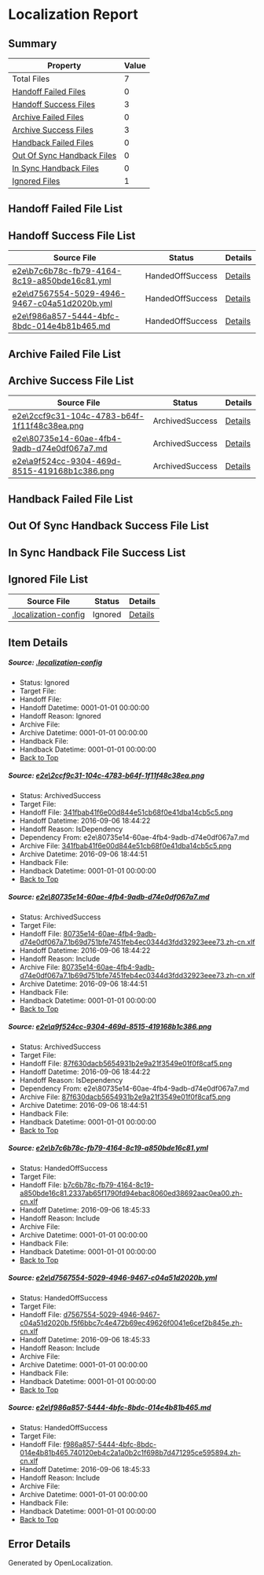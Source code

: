# <a name='report-top'></a> Localization Report

## Summary
 Property | Value 
 -------- | ----- 
 Total Files | 7
[ Handoff Failed Files ](#handoff-failed-list)| 0
[ Handoff Success Files ](#handoff-success-list)| 3
[ Archive Failed Files ](#archive-failed-list)| 0
[ Archive Success Files ](#archive-success-list)| 3
[ Handback Failed Files ](#handback-failed-list)| 0
[ Out Of Sync Handback Files ](#outofsync-handback-success-list)| 0
[ In Sync Handback Files ](#insync-handback-success-list)| 0
[ Ignored Files ](#ignored-list)| 1

## <a name='handoff-failed-list'></a> Handoff Failed File List

## <a name='handoff-success-list'></a> Handoff Success File List
 Source File | Status | Details 
 ----------- | ------ | ------- 
 [e2e\b7c6b78c-fb79-4164-8c19-a850bde16c81.yml](https://github.com/OpenLocalizationTestOrg/ol-test0/blob/3526fca542c861d559a18d71461d0c0634a05ddf/e2e/b7c6b78c-fb79-4164-8c19-a850bde16c81.yml) | HandedOffSuccess | [Details](#105fb2db187c884c0824382ad2b2fd82ec31b01a4)
 [e2e\d7567554-5029-4946-9467-c04a51d2020b.yml](https://github.com/OpenLocalizationTestOrg/ol-test0/blob/3526fca542c861d559a18d71461d0c0634a05ddf/e2e/d7567554-5029-4946-9467-c04a51d2020b.yml) | HandedOffSuccess | [Details](#8f0365cedcfcd8dc1a8ba36555b83eb66bb06c4e5)
 [e2e\f986a857-5444-4bfc-8bdc-014e4b81b465.md](https://github.com/OpenLocalizationTestOrg/ol-test0/blob/3526fca542c861d559a18d71461d0c0634a05ddf/e2e/f986a857-5444-4bfc-8bdc-014e4b81b465.md) | HandedOffSuccess | [Details](#00d27ae0343df3a450ca53dcde8bea07a91f3ca76)

## <a name='archive-failed-list'></a> Archive Failed File List

## <a name='archive-success-list'></a> Archive Success File List
 Source File | Status | Details 
 ----------- | ------ | ------- 
 [e2e\2ccf9c31-104c-4783-b64f-1f11f48c38ea.png](https://github.com/OpenLocalizationTestOrg/ol-test0/blob/2e727af36dd859d4172c5bdc60b99a887a781311/e2e/2ccf9c31-104c-4783-b64f-1f11f48c38ea.png) | ArchivedSuccess | [Details](#341fbab41f6e00d844e51cb68f0e41dba14cb5c51)
 [e2e\80735e14-60ae-4fb4-9adb-d74e0df067a7.md](https://github.com/OpenLocalizationTestOrg/ol-test0/blob/2e727af36dd859d4172c5bdc60b99a887a781311/e2e/80735e14-60ae-4fb4-9adb-d74e0df067a7.md) | ArchivedSuccess | [Details](#f3bac6493f92f395e13f11256e1a265c954e25a82)
 [e2e\a9f524cc-9304-469d-8515-419168b1c386.png](https://github.com/OpenLocalizationTestOrg/ol-test0/blob/2e727af36dd859d4172c5bdc60b99a887a781311/e2e/a9f524cc-9304-469d-8515-419168b1c386.png) | ArchivedSuccess | [Details](#87f630dacb5654931b2e9a21f3549e01f0f8caf53)

## <a name='handback-failed-list'></a> Handback Failed File List

## <a name='outofsync-handback-success-list'></a> Out Of Sync Handback Success File List

## <a name='insync-handback-success-list'></a> In Sync Handback File Success List

## <a name='ignored-list'></a> Ignored File List
 Source File | Status | Details 
 ----------- | ------ | ------- 
 [.localization-config](https://github.com/OpenLocalizationTestOrg/ol-test0/blob/3526fca542c861d559a18d71461d0c0634a05ddf/.localization-config) | Ignored | [Details](#3d4f252ac210baf56311d7e97dcc2db10974dbd20)

## Item Details
##### <a name='3d4f252ac210baf56311d7e97dcc2db10974dbd20'></a> Source: [.localization-config](https://github.com/OpenLocalizationTestOrg/ol-test0/blob/3526fca542c861d559a18d71461d0c0634a05ddf/.localization-config)
* Status: Ignored
* Target File: 
* Handoff File: 
* Handoff Datetime: 0001-01-01 00:00:00
* Handoff Reason: Ignored
* Archive File: 
* Archive Datetime: 0001-01-01 00:00:00
* Handback File: 
* Handback Datetime: 0001-01-01 00:00:00
* [Back to Top](#report-top)

##### <a name='341fbab41f6e00d844e51cb68f0e41dba14cb5c51'></a> Source: [e2e\2ccf9c31-104c-4783-b64f-1f11f48c38ea.png](https://github.com/OpenLocalizationTestOrg/ol-test0/blob/2e727af36dd859d4172c5bdc60b99a887a781311/e2e/2ccf9c31-104c-4783-b64f-1f11f48c38ea.png)
* Status: ArchivedSuccess
* Target File: 
* Handoff File: [341fbab41f6e00d844e51cb68f0e41dba14cb5c5.png](https://github.com/OpenLocalizationTestOrg/ol-test0-handoff/blob/038d0453efc173f6f2c2948e58d80a9addc09a88/ol-handoff/OpenLocalizationTestOrg/ol-test0-zhcn/ci/ht/341fbab41f6e00d844e51cb68f0e41dba14cb5c5.png)
* Handoff Datetime: 2016-09-06 18:44:22
* Handoff Reason: IsDependency
* Dependency From: e2e\80735e14-60ae-4fb4-9adb-d74e0df067a7.md
* Archive File: [341fbab41f6e00d844e51cb68f0e41dba14cb5c5.png](https://github.com/OpenLocalizationTestOrg/ol-test0-handoff/blob/da3c5f114393627a1c671dec3474de0565d66e38/ol-archive/OpenLocalizationTestOrg/ol-test0-zhcn/ci/ht/341fbab41f6e00d844e51cb68f0e41dba14cb5c5.png)
* Archive Datetime: 2016-09-06 18:44:51
* Handback File: 
* Handback Datetime: 0001-01-01 00:00:00
* [Back to Top](#report-top)

##### <a name='f3bac6493f92f395e13f11256e1a265c954e25a82'></a> Source: [e2e\80735e14-60ae-4fb4-9adb-d74e0df067a7.md](https://github.com/OpenLocalizationTestOrg/ol-test0/blob/2e727af36dd859d4172c5bdc60b99a887a781311/e2e/80735e14-60ae-4fb4-9adb-d74e0df067a7.md)
* Status: ArchivedSuccess
* Target File: 
* Handoff File: [80735e14-60ae-4fb4-9adb-d74e0df067a7.1b69d751bfe7451feb4ec0344d3fdd32923eee73.zh-cn.xlf](https://github.com/OpenLocalizationTestOrg/ol-test0-handoff/blob/038d0453efc173f6f2c2948e58d80a9addc09a88/ol-handoff/OpenLocalizationTestOrg/ol-test0-zhcn/ci/ht/80735e14-60ae-4fb4-9adb-d74e0df067a7.1b69d751bfe7451feb4ec0344d3fdd32923eee73.zh-cn.xlf)
* Handoff Datetime: 2016-09-06 18:44:22
* Handoff Reason: Include
* Archive File: [80735e14-60ae-4fb4-9adb-d74e0df067a7.1b69d751bfe7451feb4ec0344d3fdd32923eee73.zh-cn.xlf](https://github.com/OpenLocalizationTestOrg/ol-test0-handoff/blob/da3c5f114393627a1c671dec3474de0565d66e38/ol-archive/OpenLocalizationTestOrg/ol-test0-zhcn/ci/ht/80735e14-60ae-4fb4-9adb-d74e0df067a7.1b69d751bfe7451feb4ec0344d3fdd32923eee73.zh-cn.xlf)
* Archive Datetime: 2016-09-06 18:44:51
* Handback File: 
* Handback Datetime: 0001-01-01 00:00:00
* [Back to Top](#report-top)

##### <a name='87f630dacb5654931b2e9a21f3549e01f0f8caf53'></a> Source: [e2e\a9f524cc-9304-469d-8515-419168b1c386.png](https://github.com/OpenLocalizationTestOrg/ol-test0/blob/2e727af36dd859d4172c5bdc60b99a887a781311/e2e/a9f524cc-9304-469d-8515-419168b1c386.png)
* Status: ArchivedSuccess
* Target File: 
* Handoff File: [87f630dacb5654931b2e9a21f3549e01f0f8caf5.png](https://github.com/OpenLocalizationTestOrg/ol-test0-handoff/blob/038d0453efc173f6f2c2948e58d80a9addc09a88/ol-handoff/OpenLocalizationTestOrg/ol-test0-zhcn/ci/ht/87f630dacb5654931b2e9a21f3549e01f0f8caf5.png)
* Handoff Datetime: 2016-09-06 18:44:22
* Handoff Reason: IsDependency
* Dependency From: e2e\80735e14-60ae-4fb4-9adb-d74e0df067a7.md
* Archive File: [87f630dacb5654931b2e9a21f3549e01f0f8caf5.png](https://github.com/OpenLocalizationTestOrg/ol-test0-handoff/blob/da3c5f114393627a1c671dec3474de0565d66e38/ol-archive/OpenLocalizationTestOrg/ol-test0-zhcn/ci/ht/87f630dacb5654931b2e9a21f3549e01f0f8caf5.png)
* Archive Datetime: 2016-09-06 18:44:51
* Handback File: 
* Handback Datetime: 0001-01-01 00:00:00
* [Back to Top](#report-top)

##### <a name='105fb2db187c884c0824382ad2b2fd82ec31b01a4'></a> Source: [e2e\b7c6b78c-fb79-4164-8c19-a850bde16c81.yml](https://github.com/OpenLocalizationTestOrg/ol-test0/blob/3526fca542c861d559a18d71461d0c0634a05ddf/e2e/b7c6b78c-fb79-4164-8c19-a850bde16c81.yml)
* Status: HandedOffSuccess
* Target File: 
* Handoff File: [b7c6b78c-fb79-4164-8c19-a850bde16c81.2337ab65f1790fd94ebac8060ed38692aac0ea00.zh-cn.xlf](https://github.com/OpenLocalizationTestOrg/ol-test0-handoff/blob/9686d4132f870dea5830c57f0829545ce935a065/ol-handoff/OpenLocalizationTestOrg/ol-test0-zhcn/ci/ht/b7c6b78c-fb79-4164-8c19-a850bde16c81.2337ab65f1790fd94ebac8060ed38692aac0ea00.zh-cn.xlf)
* Handoff Datetime: 2016-09-06 18:45:33
* Handoff Reason: Include
* Archive File: 
* Archive Datetime: 0001-01-01 00:00:00
* Handback File: 
* Handback Datetime: 0001-01-01 00:00:00
* [Back to Top](#report-top)

##### <a name='8f0365cedcfcd8dc1a8ba36555b83eb66bb06c4e5'></a> Source: [e2e\d7567554-5029-4946-9467-c04a51d2020b.yml](https://github.com/OpenLocalizationTestOrg/ol-test0/blob/3526fca542c861d559a18d71461d0c0634a05ddf/e2e/d7567554-5029-4946-9467-c04a51d2020b.yml)
* Status: HandedOffSuccess
* Target File: 
* Handoff File: [d7567554-5029-4946-9467-c04a51d2020b.f5f6bbc7c4e472b69ec49626f0041e6cef2b845e.zh-cn.xlf](https://github.com/OpenLocalizationTestOrg/ol-test0-handoff/blob/9686d4132f870dea5830c57f0829545ce935a065/ol-handoff/OpenLocalizationTestOrg/ol-test0-zhcn/ci/ht/d7567554-5029-4946-9467-c04a51d2020b.f5f6bbc7c4e472b69ec49626f0041e6cef2b845e.zh-cn.xlf)
* Handoff Datetime: 2016-09-06 18:45:33
* Handoff Reason: Include
* Archive File: 
* Archive Datetime: 0001-01-01 00:00:00
* Handback File: 
* Handback Datetime: 0001-01-01 00:00:00
* [Back to Top](#report-top)

##### <a name='00d27ae0343df3a450ca53dcde8bea07a91f3ca76'></a> Source: [e2e\f986a857-5444-4bfc-8bdc-014e4b81b465.md](https://github.com/OpenLocalizationTestOrg/ol-test0/blob/3526fca542c861d559a18d71461d0c0634a05ddf/e2e/f986a857-5444-4bfc-8bdc-014e4b81b465.md)
* Status: HandedOffSuccess
* Target File: 
* Handoff File: [f986a857-5444-4bfc-8bdc-014e4b81b465.740120eb4c2a1a0b2c1f698b7d471295ce595894.zh-cn.xlf](https://github.com/OpenLocalizationTestOrg/ol-test0-handoff/blob/9686d4132f870dea5830c57f0829545ce935a065/ol-handoff/OpenLocalizationTestOrg/ol-test0-zhcn/ci/ht/f986a857-5444-4bfc-8bdc-014e4b81b465.740120eb4c2a1a0b2c1f698b7d471295ce595894.zh-cn.xlf)
* Handoff Datetime: 2016-09-06 18:45:33
* Handoff Reason: Include
* Archive File: 
* Archive Datetime: 0001-01-01 00:00:00
* Handback File: 
* Handback Datetime: 0001-01-01 00:00:00
* [Back to Top](#report-top)


## Error Details

Generated by OpenLocalization.
